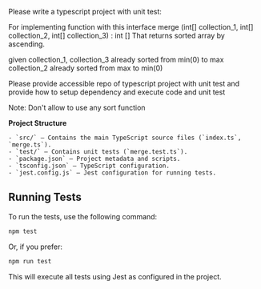 Please write a typescript project with unit test:

For implementing function with this interface
    merge (int[] collection_1, int[] collection_2, int[] collection_3) : int []
That returns sorted array by ascending.

given
     collection_1, collection_3 already sorted from min(0) to max
     collection_2 already sorted from max to min(0)

Please provide accessible repo of typescript project with unit test
and provide how to setup dependency and execute code and unit test

Note: Don't allow to use any sort function


**Project Structure**

    - `src/` — Contains the main TypeScript source files (`index.ts`, `merge.ts`).
    - `test/` — Contains unit tests (`merge.test.ts`).
    - `package.json` — Project metadata and scripts.
    - `tsconfig.json` — TypeScript configuration.
    - `jest.config.js` — Jest configuration for running tests.


## Running Tests

To run the tests, use the following command:

```powershell
npm test
```

Or, if you prefer:

```powershell
npm run test
```

This will execute all tests using Jest as configured in the project.


